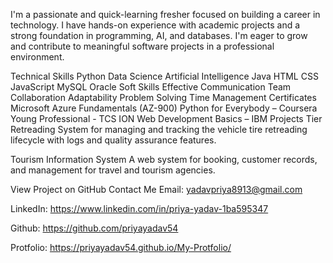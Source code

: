 I'm a passionate and quick-learning fresher focused on building a career in technology. I have hands-on experience with academic projects and a strong foundation in programming, AI, and databases. I'm eager to grow and contribute to meaningful software projects in a professional environment.

Technical Skills Python Data Science Artificial Intelligence Java HTML CSS JavaScript MySQL Oracle Soft Skills Effective Communication Team Collaboration Adaptability Problem Solving Time Management Certificates Microsoft Azure Fundamentals (AZ-900) Python for Everybody – Coursera Young Professional - TCS ION Web Development Basics – IBM Projects Tier Retreading System for managing and tracking the vehicle tire retreading lifecycle with logs and quality assurance features.

Tourism Information System A web system for booking, customer records, and management for travel and tourism agencies.

View Project on GitHub Contact Me Email: yadavpriya8913@gmail.com

LinkedIn: https://www.linkedin.com/in/priya-yadav-1ba595347

Github: https://github.com/priyayadav54

Protfolio: https://priyayadav54.github.io/My-Protfolio/
